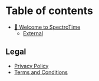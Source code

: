 # Table of contents

* [👋 Welcome to SpectroTime](README.md)
  * [External](https://app.timelake.io)

## Legal

* [Privacy Policy](use-cases/for-designers.md)
* [Terms and Conditions](legal/terms-and-conditions.md)
